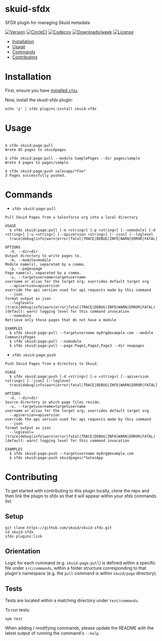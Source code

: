skuid-sfdx
==========

SFDX plugin for managing Skuid metadata

[![Version](https://img.shields.io/npm/v/skuid-sfdx.svg)](https://npmjs.org/package/skuid-sfdx)
[![CircleCI](https://circleci.com/gh/skuid/skuid-sfdx/tree/master.svg?style=shield)](https://circleci.com/gh/skuid/skuid-sfdx/tree/master)
[![Codecov](https://codecov.io/gh/skuid/skuid-sfdx/branch/master/graph/badge.svg)](https://codecov.io/gh/skuid/skuid-sfdx)
[![Downloads/week](https://img.shields.io/npm/dw/skuid-sfdx.svg)](https://npmjs.org/package/skuid-sfdx)
[![License](https://img.shields.io/npm/l/skuid-sfdx.svg)](https://github.com/skuid/skuid-sfdx/blob/master/package.json)

<!-- toc -->
* [Installation](#installation)
* [Usage](#usage)
* [Commands](#commands)
* [Contributing](#contributing)
<!-- tocstop -->

<!-- install -->
# Installation

 First, ensure you have [installed `sfdx`](https://developer.salesforce.com/docs/atlas.en-us.sfdx_setup.meta/sfdx_setup/sfdx_setup_install_cli.htm).

  Now, install the skuid-sfdx plugin:


```sh-session
echo 'y' | sfdx plugins:install skuid-sfdx
```
<!-- installstop -->

<!-- usage -->
# Usage
```sh-session

$ sfdx skuid:page:pull
Wrote 85 pages to skuidpages

$ sfdx skuid:page:pull --module SamplePages --dir pages/sample
Wrote 4 pages to pages/sample

$ sfdx skuid:page:push salesapp/*Foo*
3 Pages successfully pushed.

```
<!-- usagestop -->

<!-- commands -->
# Commands
* `sfdx skuid:page:pull`

```
Pull Skuid Pages from a Salesforce org into a local directory

USAGE
  $ sfdx skuid:page:pull [-m <string>] [-p <string>] [--nomodule] [-d <string>] [-u <string>] [--apiversion <string>] [--json] [--loglevel 
  trace|debug|info|warn|error|fatal|TRACE|DEBUG|INFO|WARN|ERROR|FATAL]

OPTIONS
  -d, --dir=dir                                                                     Output directory to write pages to.
  -m, --module=module                                                               Module name(s), separated by a comma.
  -p, --page=page                                                                   Page name(s), separated by a comma.
  -u, --targetusername=targetusername                                               username or alias for the target org; overrides default target org
  --apiversion=apiversion                                                           override the api version used for api requests made by this command
  --json                                                                            format output as json
  --loglevel=(trace|debug|info|warn|error|fatal|TRACE|DEBUG|INFO|WARN|ERROR|FATAL)  [default: warn] logging level for this command invocation
  --nomodule                                                                        Retrieve only those pages that do not have a module

EXAMPLES
  $ sfdx skuid:page:pull --targetusername myOrg@example.com --module CommunityPages
  $ sfdx skuid:page:pull --nomodule
  $ sfdx skuid:page:pull --page Page1,Page2,Page3 --dir newpages

```

* `sfdx skuid:page:push`

```
Push Skuid Pages from a directory to Skuid.

USAGE
  $ sfdx skuid:page:push [-d <string>] [-u <string>] [--apiversion <string>] [--json] [--loglevel 
  trace|debug|info|warn|error|fatal|TRACE|DEBUG|INFO|WARN|ERROR|FATAL]

OPTIONS
  -d, --dir=dir                                                                     Source directory in which page files reside.
  -u, --targetusername=targetusername                                               username or alias for the target org; overrides default target org
  --apiversion=apiversion                                                           override the api version used for api requests made by this command
  --json                                                                            format output as json
  --loglevel=(trace|debug|info|warn|error|fatal|TRACE|DEBUG|INFO|WARN|ERROR|FATAL)  [default: warn] logging level for this command invocation

EXAMPLES
  $ sfdx skuid:page:push --targetusername myOrg@example.com
  $ sfdx skuid:page:push skuidpages/*SalesApp
```

<!-- commandsstop -->

<!-- contributing -->
# Contributing

To get started with contributing to this plugin locally, clone the repo and then link the plugin to sfdx so that it will appear within your sfdx commands list:

## Setup

```sh-session
git clone https://github.com/skuid/skuid-sfdx.git
cd skuid-sfdx
sfdx plugins:link
```

## Orientation

Logic for each command (e.g. `skuid:page:pull`) is defined within a specific file under `src/commands`, within a folder structure corresponding to that plugin's namespace (e.g. the `pull` command is within `skuid/page` directory).

## Tests

Tests are located within a matching directory under `test/commands`.

To run tests: 

```sh-session
npm test
```

When adding / modifying commands, please update the README with the latest output of running the command's `--help`.

<!-- contributingstop -->